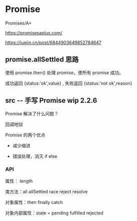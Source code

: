 # Promise

Promises/A+
 
https://promisesaplus.com/

https://juejin.cn/post/6844903649852784647

## promise.allSettled 思路

使用 promise.then() 处理 promise，使所有 promise 成功。

成功返回 {status:'ok',value} , 失败返回 {status:'not ok',reason}

## src -- 手写 Promise wip 2.2.6

Promise 解决了什么问题？ 

回调地狱

Promise 的两个优点

* 减少缩进

* 错误处理，消灭 if else

### API

属性： length

类方法：all allSettled race reject resolve

对象属性：then finally catch

对象内部属性：state = pending fulfilled rejected

